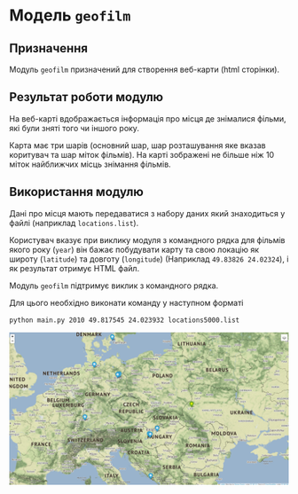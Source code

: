 # Модeль `geofilm`

## Призначення

Модуль `geofilm` призначений для створення веб-карти (html сторінки). 

## Результат роботи модулю

На веб-карті вдображається інформація про місця де знімалися фільми, які були зняті того чи іншого року. 

Карта має три шарів (основний шар, шар розташування яке вказав коритувач та шар міток фільмів). На карті зображені не більше ніж 10 міток найближчих місць знімання фільмів.

## Використання модулю
 
Дані про місця мають передаватися з набору даних який знаходиться у файлі (наприклад `locations.list`).

Користувач вказує при виклику модуля з командного рядка для фільмів якого року (`year`) він бажає побудувати карту та свою локацію як широту (`latitude`) та довготу (`longitude`) (Наприклад `49.83826 24.02324`), і як результат отримує HTML файл.
 
Модуль `geofilm` підтримує виклик з командного рядка. 

Для цього необхідно виконати команду у наступном форматі

```bash
python main.py 2010 49.817545 24.023932 locations5000.list
```
![example](example.png)
